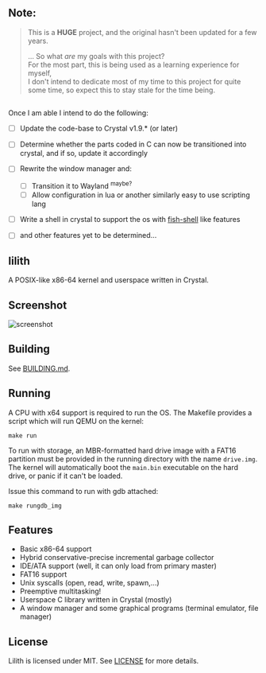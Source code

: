 ## Note:
> This is a **HUGE** project, and the original hasn't been updated for a few years.
>    
> ... So what *are* my goals with this project?      
> For the most part, this is being used as a learning experience for myself,     
> I don't intend to dedicate most of my time to this project for quite some time, 
> so expect this to stay stale for the time being.
>
## 
Once I am able I intend to do the following:

- [ ] Update the code-base to Crystal v1.9.* (or later)
- [ ] Determine whether the parts coded in C can now be transitioned into crystal, and if so, update it accordingly
- [ ] Rewrite the window manager and:
  - [ ] Transition it to Wayland <sup>maybe?</sup>
  - [ ] Allow configuration in lua or another similarly easy to use scripting lang
- [ ] Write a shell in crystal to support the os with [fish-shell](https://fishshell.com) like features
- [ ] and other features yet to be determined...



## lilith


A POSIX-like x86-64 kernel and userspace written in Crystal.

## Screenshot

![screenshot](https://raw.githubusercontent.com/ffwff/lilith/master/img/05012020.png "screenshot of lilith")

## Building

See [BUILDING.md](./BUILDING.md).

## Running

A CPU with x64 support is required to run the OS. The Makefile provides a script which will run QEMU on the kernel:

```
make run
```

To run with storage, an MBR-formatted hard drive image with a FAT16 partition must be provided in the running directory with the name `drive.img`. The kernel will automatically boot the `main.bin` executable on the hard drive, or panic if it can't be loaded.

Issue this command to run with gdb attached:

```
make rungdb_img
```

## Features

* Basic x86-64 support
* Hybrid conservative-precise incremental garbage collector
* IDE/ATA support (well, it can only load from primary master)
* FAT16 support
* Unix syscalls (open, read, write, spawn,...)
* Preemptive multitasking!
* Userspace C library written in Crystal (mostly)
* A window manager and some graphical programs (terminal emulator, file manager)

## License

Lilith is licensed under MIT. See [LICENSE](./LICENSE) for more details.
